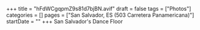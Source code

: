 +++
title = "hFdWCgqpmZ9s81d7bjBN.avif"
draft = false
tags = ["Photos"]
categories = []
pages = ["San Salvador, ES (503 Carretera Panamericana)"]
startDate = ""
+++
San Salvador's Dance Floor
